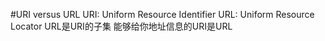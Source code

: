 #URI versus URL
URI: Uniform Resource Identifier
URL: Uniform Resource Locator
URL是URI的子集
能够给你地址信息的URI是URL
